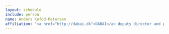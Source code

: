 ```yaml
---
layout: schedule
include: person
name: Anders Kofod-Petersen
affiliation: '<a href="http://dabai.dk">DABAI</a> deputy director and project leader'
---
```

